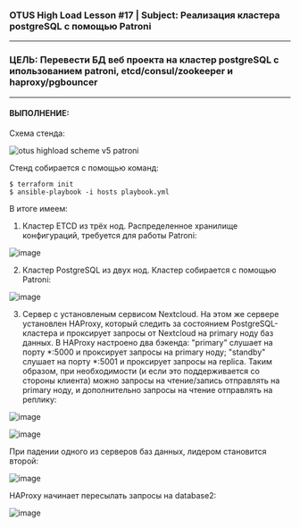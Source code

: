 ### OTUS High Load Lesson #17 | Subject: Реализация кластера postgreSQL с помощью Patroni
--------------------
### ЦEЛЬ: Перевести БД веб проекта на кластер postgreSQL с ипользованием patroni, etcd/consul/zookeeper и haproxy/pgbouncer
--------------------
#### ВЫПОЛНЕНИЕ:
Схема стенда:

![otus highload scheme v5 patroni](https://github.com/user-attachments/assets/c9d2c5cf-5e02-4290-b2a5-425ee125c8b1)

Стенд собирается с помощью команд:
```
$ terraform init
$ ansible-playbook -i hosts playbook.yml
```
В итоге имеем:
1. Кластер ETCD из трёх нод. Распределенное хранилище конфигураций, требуется для работы Patroni:
   
![image](https://github.com/user-attachments/assets/543efcf8-9c98-4121-b8f7-e5a3336143f6)

2. Кластер PostgreSQL из двух нод. Кластер собирается с помощью Patroni:

![image](https://github.com/user-attachments/assets/e3bcc4fe-1f48-4951-92ac-b27fb3562bae)

3. Сервер с установленым сервисом Nextcloud. На этом же сервере установлен HAProxy, который следить за состоянием PostgreSQL-кластера и проксирует запросы от Nextcloud на primary ноду баз данных. В HAProxy настроено два бэкенда: "primary" слушает на порту *:5000 и проксирует запросы на primary ноду; "standby" слушает на порту *:5001 и проксирует запросы на replica. Таким образом, при необходимости (и если это поддерживается со стороны клиента) можно запросы на чтение/запись отправлять на primary ноду, и дополнительно запросы на чтение отправлять на реплику:

![image](https://github.com/user-attachments/assets/7897223a-326d-49cd-aff8-de3e5387cbef)

![image](https://github.com/user-attachments/assets/7a18cba8-b3da-488f-9373-67a36c5690b3)

При падении одного из серверов баз данных, лидером становится второй:

![image](https://github.com/user-attachments/assets/c1e28646-6b9d-4adf-9b57-b554736186a7)

HAProxy начинает пересылать запросы на database2:

![image](https://github.com/user-attachments/assets/6d5ef9d2-b052-4039-855e-fde7396eaa16)

